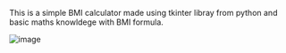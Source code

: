 This is a simple BMI calculator made using tkinter libray from python and basic maths knowldege with BMI formula. 

![image](https://github.com/user-attachments/assets/e3e8f20c-c799-4cf8-a799-e4247ac8d8a2)
